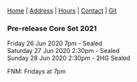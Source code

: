 [Home](index.md) |
[Address](bcsaddr.md) | 
[Hours](bcshrs.md) | 
[Contact](bcscon.md) |
[Git](bcsgit.md)

### Pre-release Core Set 2021   
Friday 26 Jun 2020 7pm - Sealed   
Saturday 27 Jun 2020 2:30pm - Sealed   
Sunday 28 Jun 2020 2:30pm - 2HG Sealed   

FNM: Fridays at 7pm
   
